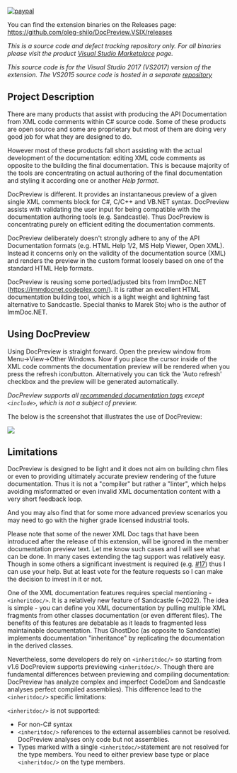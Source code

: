 [![paypal](https://www.paypalobjects.com/en_US/i/btn/btn_donateCC_LG.gif)](https://oleg-shilo.github.io/cs-script/Donation.html)

You can find the extension binaries on the Releases page: https://github.com/oleg-shilo/DocPreview.VSIX/releases

*This is a source code and defect tracking repository only. For all binaries please visit the product [Visual Studio Marketplace](https://marketplace.visualstudio.com/items?itemName=OlegShilo.DocPreview-2017) page.*

*This source code is for the Visual Studio 2017 (VS2017) version of the extension. The VS2015 source code is hosted in a separate [repository](https://docpreview.codeplex.com/)*

## Project Description

There are many products that assist with producing the API Documentation from XML code comments within C# source code. Some of these products are open source and some are proprietary but most of them are doing very good job for what they are designed to do. 

However most of these products fall short assisting with the actual development of the documentation: editing XML code comments as opposite to the building the final documentation. This is because majority of the tools are concentrating on actual authoring of the final documentation and styling it according one or another _Help format_.

DocPreview is different. It provides an instantaneous preview of a given single XML comments block for C#, C/C++ and VB.NET syntax. DocPreview assists with validating the user input for being compatible with the documentation authoring tools (e.g. Sandcastle). Thus DocPreview is concentrating purely on efficient editing the documentation comments.

DocPreview deliberately doesn't strongly adhere to any of the API Documentation formats (e.g. HTML Help 1/2, MS Help Viewer, Open XML). Instead it concerns only on the validity of the documentation source (XML) and renders the preview in the custom format loosely based on one of the standard HTML Help formats.

DocPreview is reusing some ported/adjusted bits from ImmDoc.NET (https://immdocnet.codeplex.com/). It is rather an excellent HTML documentation building tool, which is a light weight and lightning fast alternative to Sandcastle. Special thanks to Marek Stoj who is the author of ImmDoc.NET.  

## Using DocPreview

Using DocPreview is straight forward. Open the preview window from Menu->View->Other Windows. Now if you place the cursor inside of the XML code comments the documentation preview will be rendered when you press the refresh icon/button. Alternatively you can tick the 'Auto refresh' checkbox  and the preview will be generated automatically.

_DocPreview supports all [recommended documentation tags](https://msdn.microsoft.com/en-us/library/5ast78ax.aspx) except `<include>`, which is not a subject of preview._

The below is the screenshot that illustrates the use of DocPreview:

![](https://github.com/oleg-shilo/DocPreview.VSIX/raw/master/DocPreview/DocPreview/Resources/preview.large.png)

## Limitations

DocPreview is designed to be light and it does not aim on building chm files or even to providing ultimately accurate preview rendering of the future documentation. Thus it is not a "compiler" but rather a "linter", which helps avoiding misformatted or even invalid XML documentation content with a very short feedback loop. 

And you may also find that for some more advanced preview scenarios you may need to go with the higher grade licensed industrial tools. 

Please note that some of the newer XML Doc tags that have been introduced after the release of this extension, will be ignored in the member documentation preview text. Let me know such cases and I will see what can be done. In many cases extending the tag support was relatively easy. Though in some others a significant investment is required (e.g. [#17](https://github.com/oleg-shilo/DocPreview.VSIX/issues/17)) thus I can use your help. But at least vote for the feature requests so I can make the decision to invest in it or not.  

One of the XML documentation features requires special mentioning - `<inheritdoc/>`. It is a relatively new feature of Sandcastle (~2022). The idea is simple - you can define you XML documentation by pulling multiple XML fragments from other classes documentation (or even different files). The benefits of this features are debatable as it leads to fragmented less maintainable documentation. Thus GhostDoc (as opposite to Sandcastle) implements documentation "inheritance" by replicating the documentation in the derived classes. 

Nevertheless, some developers do rely on `<inheritdoc/>` so starting from v1.6 DocPreview supports previewing `<inheritdoc/>`. Though there are fundamental differences between previewing and compiling documentation: DocPreview has analyze complex and imperfect CodeDom and Sandcastle analyses perfect compiled assemblies). This difference lead to the `<inheritdoc/>` specific limitations:

`<inheritdoc/>` is not supported: 

- For non-C# syntax
- `<inheritdoc/>` references to the external assemblies cannot be resolved. DocPreview analyses only code but not assemblies.
- Types marked with a single `<inheritdoc/>`statement are not resolved for the type members. You need to either preview base type or place `<inheritdoc/>` on the type members.


